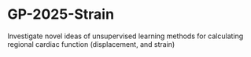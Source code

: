 # GP-2025-Strain
Investigate novel ideas of unsupervised learning methods for calculating regional cardiac function (displacement, and strain)
